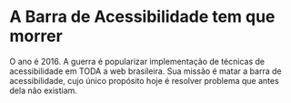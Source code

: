 # A Barra de Acessibilidade tem que morrer

O ano é 2016. A guerra é popularizar implementação de técnicas de
acessibilidade em TODA a web brasileira. Sua missão é matar a barra de
acessibilidade, cujo único propósito hoje é resolver problema que antes
dela não existiam.
